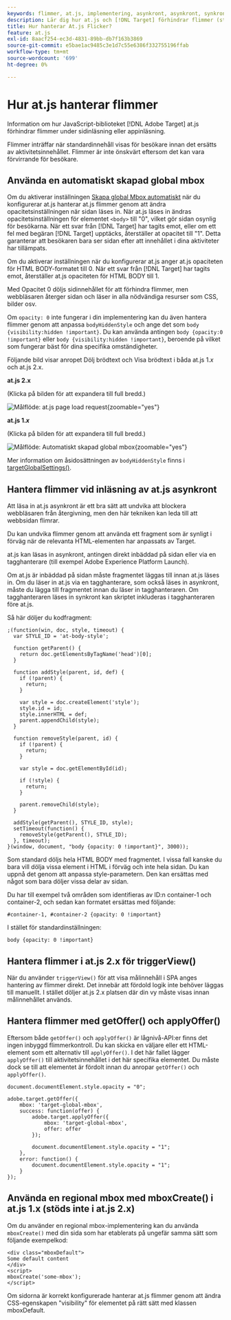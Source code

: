 ```yaml
---
keywords: flimmer, at.js, implementering, asynkront, asynkront, synkront, synkront, $8
description: Lär dig hur at.js och [!DNL Target] förhindrar flimmer (standardinnehåll visas tillfälligt innan det ersätts av aktivitetsinnehåll) under sidinläsning eller appinläsning.
title: Hur hanterar At.js Flicker?
feature: at.js
exl-id: 8aacf254-ec3d-4831-89bb-db7f163b3869
source-git-commit: e5bae1ac9485c3e1d7c55e6386f332755196ffab
workflow-type: tm+mt
source-wordcount: '699'
ht-degree: 0%

---
```


# Hur at.js hanterar flimmer

Information om hur JavaScript-biblioteket [!DNL Adobe Target] at.js förhindrar flimmer under sidinläsning eller appinläsning.

Flimmer inträffar när standardinnehåll visas för besökare innan det ersätts av aktivitetsinnehållet. Flimmer är inte önskvärt eftersom det kan vara förvirrande för besökare.

## Använda en automatiskt skapad global mbox

Om du aktiverar inställningen [Skapa global Mbox automatiskt](/help/dev/implement/client-side/atjs/global-mbox/customize-global-mbox.md) när du konfigurerar at.js hanterar at.js flimmer genom att ändra opacitetsinställningen när sidan läses in. När at.js läses in ändras opacitetsinställningen för elementet `<body>` till &quot;0&quot;, vilket gör sidan osynlig för besökarna. När ett svar från [!DNL Target] har tagits emot, eller om ett fel med begäran [!DNL Target] upptäcks, återställer at opacitet till &quot;1&quot;. Detta garanterar att besökaren bara ser sidan efter att innehållet i dina aktiviteter har tillämpats.

Om du aktiverar inställningen när du konfigurerar at.js anger at.js opaciteten för HTML BODY-formatet till 0. När ett svar från [!DNL Target] har tagits emot, återställer at.js opaciteten för HTML BODY till 1.

Med Opacitet 0 döljs sidinnehållet för att förhindra flimmer, men webbläsaren återger sidan och läser in alla nödvändiga resurser som CSS, bilder osv.

Om `opacity: 0` inte fungerar i din implementering kan du även hantera flimmer genom att anpassa `bodyHiddenStyle` och ange det som `body {visibility:hidden !important}`. Du kan använda antingen `body {opacity:0 !important}` eller `body {visibility:hidden !important}`, beroende på vilket som fungerar bäst för dina specifika omständigheter.

Följande bild visar anropet Dölj brödtext och Visa brödtext i båda at.js 1.*x* och at.js 2.x.

**at.js 2.x**

(Klicka på bilden för att expandera till full bredd.)

![Målflöde: at.js page load request](/help/dev/implement/client-side/assets/atjs-20-flow-page-load-request.png "Målflöde: at.js page load request"){zoomable="yes"}

**at.js 1.*x***

(Klicka på bilden för att expandera till full bredd.)

![Målflöde: Automatiskt skapad global mbox](/help/dev/implement/client-side/atjs/how-atjs-works/assets/target-flow2.png "målflöde: Automatiskt skapad global mbox"){zoomable="yes"}

Mer information om åsidosättningen av `bodyHiddenStyle` finns i [targetGlobalSettings()](/help/dev/implement/client-side/atjs/atjs-functions/targetglobalsettings.md).

## Hantera flimmer vid inläsning av at.js asynkront

Att läsa in at.js asynkront är ett bra sätt att undvika att blockera webbläsaren från återgivning, men den här tekniken kan leda till att webbsidan flimrar.

Du kan undvika flimmer genom att använda ett fragment som är synligt i förväg när de relevanta HTML-elementen har anpassats av Target.

at.js kan läsas in asynkront, antingen direkt inbäddad på sidan eller via en tagghanterare (till exempel Adobe Experience Platform Launch).

Om at.js är inbäddad på sidan måste fragmentet läggas till innan at.js läses in. Om du läser in at.js via en tagghanterare, som också läses in asynkront, måste du lägga till fragmentet innan du läser in tagghanteraren. Om tagghanteraren läses in synkront kan skriptet inkluderas i tagghanteraren före at.js.

Så här döljer du kodfragment:

```
;(function(win, doc, style, timeout) {
  var STYLE_ID = 'at-body-style';

  function getParent() {
    return doc.getElementsByTagName('head')[0];
  }

  function addStyle(parent, id, def) {
    if (!parent) {
      return;
    }

    var style = doc.createElement('style');
    style.id = id;
    style.innerHTML = def;
    parent.appendChild(style);
  }

  function removeStyle(parent, id) {
    if (!parent) {
      return;
    }

    var style = doc.getElementById(id);

    if (!style) {
      return;
    }

    parent.removeChild(style);
  }

  addStyle(getParent(), STYLE_ID, style);
  setTimeout(function() {
    removeStyle(getParent(), STYLE_ID);
  }, timeout);
}(window, document, "body {opacity: 0 !important}", 3000));
```

Som standard döljs hela HTML BODY med fragmentet. I vissa fall kanske du bara vill dölja vissa element i HTML i förväg och inte hela sidan. Du kan uppnå det genom att anpassa style-parametern. Den kan ersättas med något som bara döljer vissa delar av sidan.

Du har till exempel två områden som identifieras av ID:n container-1 och container-2, och sedan kan formatet ersättas med följande:

```
#container-1, #container-2 {opacity: 0 !important}
```

I stället för standardinställningen:

```
body {opacity: 0 !important}
```

## Hantera flimmer i at.js 2.x för triggerView()

När du använder `triggerView()` för att visa målinnehåll i SPA anges hantering av flimmer direkt. Det innebär att fördold logik inte behöver läggas till manuellt. I stället döljer at.js 2.x platsen där din vy måste visas innan målinnehållet används.

## Hantera flimmer med getOffer() och applyOffer()

Eftersom både `getOffer()` och `applyOffer()` är lågnivå-API:er finns det ingen inbyggd flimmerkontroll. Du kan skicka en väljare eller ett HTML-element som ett alternativ till `applyOffer()`. I det här fallet lägger `applyOffer()` till aktivitetsinnehållet i det här specifika elementet. Du måste dock se till att elementet är fördolt innan du anropar `getOffer()` och `applyOffer()`.

```
document.documentElement.style.opacity = "0";
 
adobe.target.getOffer({
    mbox: 'target-global-mbox',
    success: function(offer) {
        adobe.target.applyOffer({
            mbox: 'target-global-mbox',
            offer: offer
        });
 
        document.documentElement.style.opacity = "1";
    },
    error: function() {
        document.documentElement.style.opacity = "1";        
    }
});
```

## Använda en regional mbox med mboxCreate() i at.js 1.x (stöds inte i at.js 2.x)

Om du använder en regional mbox-implementering kan du använda `mboxCreate()` med din sida som har etablerats på ungefär samma sätt som följande exempelkod:

```
<div class="mboxDefault">
Some default content
</div>
<script>
mboxCreate('some-mbox');
</script>
```

Om sidorna är korrekt konfigurerade hanterar at.js flimmer genom att ändra CSS-egenskapen &quot;visibility&quot; för elementet på rätt sätt med klassen mboxDefault.
